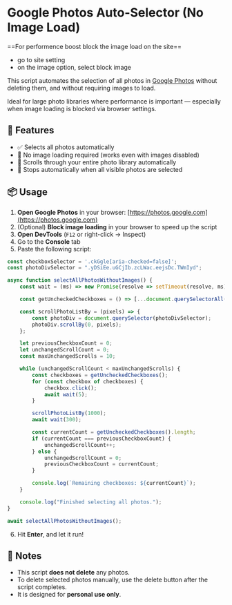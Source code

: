 # Google Photos Auto-Selector (No Image Load)
==For performence boost block the image load on the site==
- go to site setting
- on the image option, select block image

This script automates the selection of all photos in [Google Photos](https://photos.google.com/) without deleting them, and without requiring images to load.

Ideal for large photo libraries where performance is important — especially when image loading is blocked via browser settings.

## 🔧 Features

- ✅ Selects all photos automatically
- 🚫 No image loading required (works even with images disabled)
- 🔁 Scrolls through your entire photo library automatically
- 🧠 Stops automatically when all visible photos are selected

## 📦 Usage

1. **Open Google Photos** in your browser: [https://photos.google.com](https://photos.google.com)
2. (Optional) **Block image loading** in your browser to speed up the script
3. **Open DevTools** (`F12` or right-click → Inspect)
4. Go to the **Console** tab
5. Paste the following script:

```javascript
const checkboxSelector = '.ckGgle[aria-checked=false]';
const photoDivSelector = ".yDSiEe.uGCjIb.zcLWac.eejsDc.TWmIyd";

async function selectAllPhotosWithoutImages() {
    const wait = (ms) => new Promise(resolve => setTimeout(resolve, ms));

    const getUncheckedCheckboxes = () => [...document.querySelectorAll(checkboxSelector)];

    const scrollPhotoListBy = (pixels) => {
        const photoDiv = document.querySelector(photoDivSelector);
        photoDiv.scrollBy(0, pixels);
    };

    let previousCheckboxCount = 0;
    let unchangedScrollCount = 0;
    const maxUnchangedScrolls = 10;

    while (unchangedScrollCount < maxUnchangedScrolls) {
        const checkboxes = getUncheckedCheckboxes();
        for (const checkbox of checkboxes) {
            checkbox.click();
            await wait(5);
        }

        scrollPhotoListBy(1000);
        await wait(300);

        const currentCount = getUncheckedCheckboxes().length;
        if (currentCount === previousCheckboxCount) {
            unchangedScrollCount++;
        } else {
            unchangedScrollCount = 0;
            previousCheckboxCount = currentCount;
        }

        console.log(`Remaining checkboxes: ${currentCount}`);
    }

    console.log("Finished selecting all photos.");
}

await selectAllPhotosWithoutImages();
````

6. Hit **Enter**, and let it run!

## 🛑 Notes

* This script **does not delete** any photos.
* To delete selected photos manually, use the delete button after the script completes.
* It is designed for **personal use only**.

